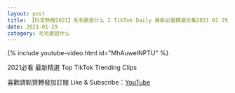 ```yaml
---
layout: post
title: 【抖音熱搜2021】毛毛歌是什么 2 TikTok Daily 最新必看精選合集2021 01 29
date: 2021-01-29
category: 毛毛歌是什么
---
```


{% include youtube-video.html id="MhAuweINPTU" %}

2021必看 最新精選 Top TikTok Trending Clips

喜歡請點贊轉發加訂閱 Like & Subscribe：[YouTube](https://www.youtube.com/channel/UCAoR7VcanIPd04uEq_GIylA/videos)

